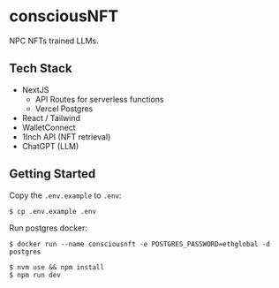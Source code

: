 # consciousNFT

NPC NFTs trained LLMs.

## Tech Stack

- NextJS
  - API Routes for serverless functions
  - Vercel Postgres
- React / Tailwind
- WalletConnect
- 1Inch API (NFT retrieval)
- ChatGPT (LLM)

## Getting Started

Copy the `.env.example` to `.env`:

```
$ cp .env.example .env
```

Run postgres docker:

```
$ docker run --name consciousnft -e POSTGRES_PASSWORD=ethglobal -d postgres
```

```
$ nvm use && npm install
$ npm run dev
```
